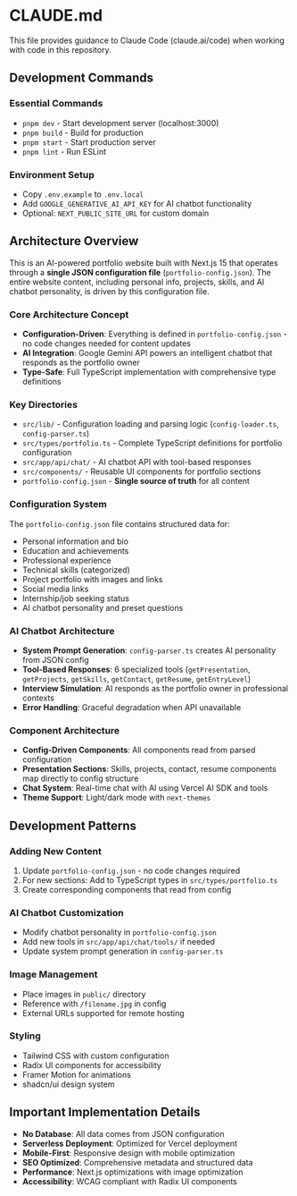 # CLAUDE.md

This file provides guidance to Claude Code (claude.ai/code) when working with code in this repository.

## Development Commands

### Essential Commands
- `pnpm dev` - Start development server (localhost:3000)
- `pnpm build` - Build for production
- `pnpm start` - Start production server
- `pnpm lint` - Run ESLint

### Environment Setup
- Copy `.env.example` to `.env.local`
- Add `GOOGLE_GENERATIVE_AI_API_KEY` for AI chatbot functionality
- Optional: `NEXT_PUBLIC_SITE_URL` for custom domain

## Architecture Overview

This is an AI-powered portfolio website built with Next.js 15 that operates through a **single JSON configuration file** (`portfolio-config.json`). The entire website content, including personal info, projects, skills, and AI chatbot personality, is driven by this configuration file.

### Core Architecture Concept
- **Configuration-Driven**: Everything is defined in `portfolio-config.json` - no code changes needed for content updates
- **AI Integration**: Google Gemini API powers an intelligent chatbot that responds as the portfolio owner
- **Type-Safe**: Full TypeScript implementation with comprehensive type definitions

### Key Directories
- `src/lib/` - Configuration loading and parsing logic (`config-loader.ts`, `config-parser.ts`)
- `src/types/portfolio.ts` - Complete TypeScript definitions for portfolio configuration
- `src/app/api/chat/` - AI chatbot API with tool-based responses
- `src/components/` - Reusable UI components for portfolio sections
- `portfolio-config.json` - **Single source of truth** for all content

### Configuration System
The `portfolio-config.json` file contains structured data for:
- Personal information and bio
- Education and achievements  
- Professional experience
- Technical skills (categorized)
- Project portfolio with images and links
- Social media links
- Internship/job seeking status
- AI chatbot personality and preset questions

### AI Chatbot Architecture
- **System Prompt Generation**: `config-parser.ts` creates AI personality from JSON config
- **Tool-Based Responses**: 6 specialized tools (`getPresentation`, `getProjects`, `getSkills`, `getContact`, `getResume`, `getEntryLevel`)
- **Interview Simulation**: AI responds as the portfolio owner in professional contexts
- **Error Handling**: Graceful degradation when API unavailable

### Component Architecture
- **Config-Driven Components**: All components read from parsed configuration
- **Presentation Sections**: Skills, projects, contact, resume components map directly to config structure
- **Chat System**: Real-time chat with AI using Vercel AI SDK and tools
- **Theme Support**: Light/dark mode with `next-themes`

## Development Patterns

### Adding New Content
1. Update `portfolio-config.json` - no code changes required
2. For new sections: Add to TypeScript types in `src/types/portfolio.ts`
3. Create corresponding components that read from config

### AI Chatbot Customization
- Modify chatbot personality in `portfolio-config.json`
- Add new tools in `src/app/api/chat/tools/` if needed
- Update system prompt generation in `config-parser.ts`

### Image Management
- Place images in `public/` directory
- Reference with `/filename.jpg` in config
- External URLs supported for remote hosting

### Styling
- Tailwind CSS with custom configuration
- Radix UI components for accessibility
- Framer Motion for animations
- shadcn/ui design system

## Important Implementation Details

- **No Database**: All data comes from JSON configuration
- **Serverless Deployment**: Optimized for Vercel deployment
- **Mobile-First**: Responsive design with mobile optimization
- **SEO Optimized**: Comprehensive metadata and structured data
- **Performance**: Next.js optimizations with image optimization
- **Accessibility**: WCAG compliant with Radix UI components